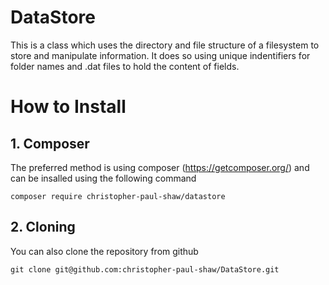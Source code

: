 # DataStore
This is a class which uses the directory and file structure of a filesystem to store and manipulate information. It does so using unique indentifiers for folder names and .dat files to hold the content of fields.


# How to Install

## 1. Composer
The preferred method is using composer (https://getcomposer.org/) and can be insalled using the following command

    composer require christopher-paul-shaw/datastore 

## 2. Cloning
You can also clone the repository from github

    git clone git@github.com:christopher-paul-shaw/DataStore.git

